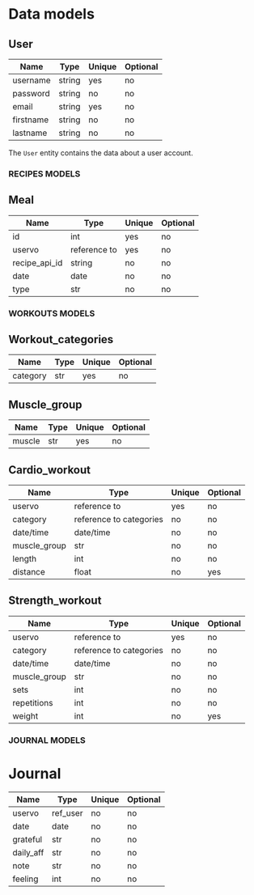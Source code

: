 # Data models

## User

| Name      | Type   | Unique | Optional |
| --------- | ------ | ------ | -------- |
| username  | string | yes    | no       |
| password  | string | no     | no       |
| email     | string | yes    | no       |
| firstname | string | no     | no       |
| lastname  | string | no     | no       |

The `User` entity contains the data about a user account.

### RECIPES MODELS

## Meal

| Name          | Type         | Unique | Optional |
| ------------- | ------------ | ------ | -------- |
| id            | int          | yes    | no       |
| uservo        | reference to | yes    | no       |
| recipe_api_id | string       | no     | no       |
| date          | date         | no     | no       |
| type          | str          | no     | no       |

### WORKOUTS MODELS

## Workout_categories

| Name     | Type | Unique | Optional |
| -------- | ---- | ------ | -------- |
| category | str  | yes    | no       |

## Muscle_group

| Name   | Type | Unique | Optional |
| ------ | ---- | ------ | -------- |
| muscle | str  | yes    | no       |

## Cardio_workout

| Name         | Type                    | Unique | Optional |
| ------------ | ----------------------- | ------ | -------- |
| uservo       | reference to            | yes    | no       |
| category     | reference to categories | no     | no       |
| date/time    | date/time               | no     | no       |
| muscle_group | str                     | no     | no       |
| length       | int                     | no     | no       |
| distance     | float                   | no     | yes      |

## Strength_workout

| Name         | Type                    | Unique | Optional |
| ------------ | ----------------------- | ------ | -------- |
| uservo       | reference to            | yes    | no       |
| category     | reference to categories | no     | no       |
| date/time    | date/time               | no     | no       |
| muscle_group | str                     | no     | no       |
| sets         | int                     | no     | no       |
| repetitions  | int                     | no     | no       |
| weight       | int                     | no     | yes      |

### JOURNAL MODELS

# Journal

| Name      | Type     | Unique | Optional |
| --------- | -------- | ------ | -------- |
| uservo    | ref_user | no     | no       |
| date      | date     | no     | no       |
| grateful  | str      | no     | no       |
| daily_aff | str      | no     | no       |
| note      | str      | no     | no       |
| feeling   | int      | no     | no       |
